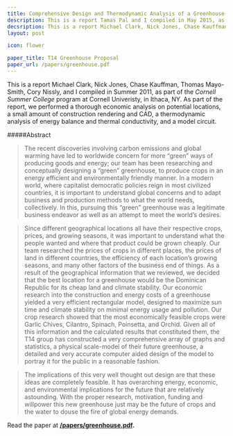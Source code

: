 ```yaml
---
title: Comprehensive Design and Thermodynamic Analysis of a Greenhouse
description: This is a report Tamas Pal and I compiled in May 2015, as part of the MJ2424 Numerical Methods course at KTH, in Stockholm.
decsription: This is a report Michael Clark, Nick Jones, Chase Kauffman, Thomas Mayo-Smith, Cory Nissly, and I compiled at Cornell in Summer 2011.
layout: post

icon: flower

paper_title: T14 Greenhouse Proposal
paper_url: /papers/greenhouse.pdf
---
```


This is a report Michael Clark, Nick Jones, Chase Kauffman, Thomas Mayo-Smith, Cory Nissly, and I compiled in Summer 2011, as part of the _Cornell Summer College_ program at Cornell Univeristy, in Ithaca, NY. As part of the report, we performed a thorough economic analysis on potential locations, a small amount of construction rendering and CAD, a thermodynamic analysis of energy balance and thermal conductivity, and a model circuit.

#####Abstract

> The recent discoveries involving carbon emissions and global warming have led to worldwide concern for more “green” ways of producing goods and energy; our team has been researching and conceptually designing a “green” greenhouse, to produce crops in an energy efficient and environmentally friendly manner. In a modern world, where capitalist democratic policies reign in most civilized countries, it is important to understand global concerns and to adapt business and production methods to what the world needs, collectively. In this, pursuing this “green” greenhouse was a legitimate business endeavor as well as an attempt to meet the world’s desires.

> Since different geographical locations all have their respective crops, prices, and growing seasons, it was important to understand what the people wanted and where that product could be grown cheaply. Our team researched the prices of crops in different places, the prices of land in different countries, the efficiency of each location’s growing seasons, and many other factors of the business end of things. As a result of the geographical information that we reviewed, we decided that the best location for a greenhouse would be the Dominican Republic for its cheap land and climate stability. Our economic research into the construction and energy costs of a greenhouse yielded a very efficient rectangular model, designed to maximize sun time and climate stability on minimal energy usage and pollution. Our crop research showed that the most economically feasible crops were Garlic Chives, Cilantro, Spinach, Poinsetta, and Orchid. Given all of this information and the calculated results that constituted them, the T14 group has constructed a very comprehensive array of graphs and statistics, a physical scale-model of their future greenhouse, a detailed and very accurate computer aided design of the model to portray it for the public in a reasonable fashion.

> The implications of this very well thought out design are that these ideas are completely feasible. It has overarching energy, economic, and environmental implications for the future that are relatively astounding. With the proper research, motivation, funding and willpower this new greenhouse just may be the future of crops and the water to douse the fire of global energy demands.


Read the paper at **[/papers/greenhouse.pdf](/papers/greenhouse.pdf).**
